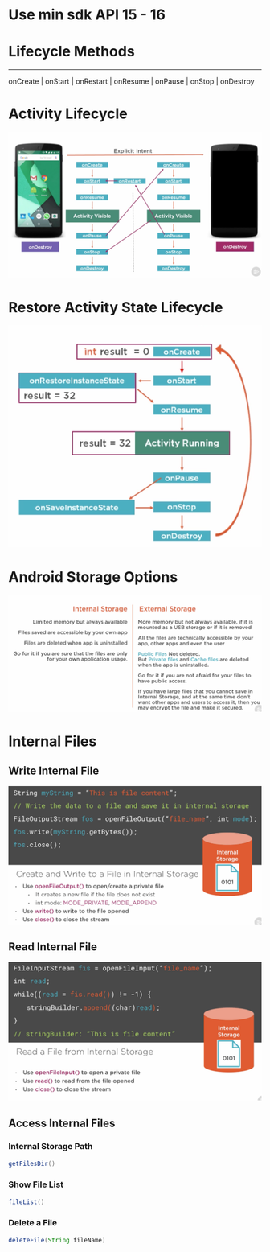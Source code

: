 # Use min sdk API 15 - 16


# Lifecycle Methods
---
onCreate | onStart | onRestart | onResume | onPause | onStop  | onDestroy 

# Activity Lifecycle

![Activity Lifecycle](images/androidActivityLifecycle.png)

# Restore Activity State Lifecycle

![Restore Activity State Lifecycle](images/androidRestoreState.png)

# Android Storage Options

![Storage Options](images/androidStorageOptions.png)

# Internal Files

## Write Internal File

![Write Internal File](images/androidWriteInternalFile.png)

## Read Internal File

![Read Internal File](images/androidReadInternalFile.png)

## Access Internal Files

### Internal Storage Path
   ```java
   getFilesDir()
   ```
   
### Show File List
   ```java
   fileList()
   ```

### Delete a File
   ```java
   deleteFile(String fileName)
   ```
   
   
   
